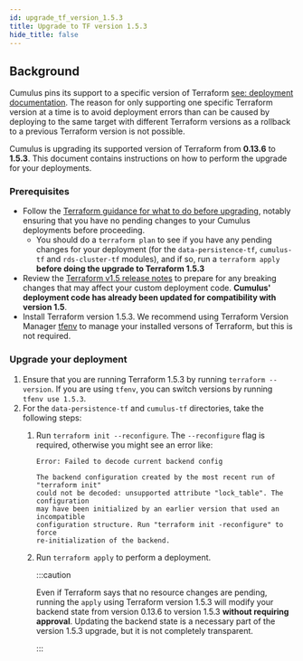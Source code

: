 ```yaml
---
id: upgrade_tf_version_1.5.3
title: Upgrade to TF version 1.5.3
hide_title: false
---
```


## Background

Cumulus pins its support to a specific version of Terraform [see: deployment documentation](../deployment/README.md#install-terraform). The reason for only supporting one specific Terraform version at a time is to avoid deployment errors than can be caused by deploying to the same target with different Terraform versions  as a rollback to a previous Terraform version is not possible.

Cumulus is upgrading its supported version of Terraform from **0.13.6** to **1.5.3**. This document contains instructions on how to perform the upgrade for your deployments.

### Prerequisites

- Follow the [Terraform guidance for what to do before upgrading](https://developer.hashicorp.com/terraform/language/upgrade-guides), notably ensuring that you have no pending changes to your Cumulus deployments before proceeding.
  - You should do a `terraform plan` to see if you have any pending changes for your deployment (for the `data-persistence-tf`, `cumulus-tf` and `rds-cluster-tf` modules), and if so, run a `terraform apply` **before doing the upgrade to Terraform 1.5.3**
- Review the [Terraform v1.5 release notes](https://github.com/hashicorp/terraform/blob/v1.5/CHANGELOG.md) to prepare for any breaking changes that may affect your custom deployment code. **Cumulus' deployment code has already been updated for compatibility with version 1.5**.
- Install Terraform version 1.5.3. We recommend using Terraform Version Manager [tfenv](https://github.com/tfutils/tfenv) to manage your installed versons of Terraform, but this is not required.

### Upgrade your deployment

1. Ensure that you are running Terraform 1.5.3 by running `terraform --version`. If you are using `tfenv`, you can switch versions by running `tfenv use 1.5.3`.
2. For the `data-persistence-tf` and `cumulus-tf` directories, take the following steps:
   1. Run `terraform init --reconfigure`. The `--reconfigure` flag is required, otherwise you might see an error like:

        ```text
        Error: Failed to decode current backend config

        The backend configuration created by the most recent run of "terraform init"
        could not be decoded: unsupported attribute "lock_table". The configuration
        may have been initialized by an earlier version that used an incompatible
        configuration structure. Run "terraform init -reconfigure" to force
        re-initialization of the backend.
        ```

   2. Run `terraform apply` to perform a deployment.

      :::caution

      Even if Terraform says that no resource changes are pending, running the `apply` using Terraform version 1.5.3 will modify your backend state from version 0.13.6 to version 1.5.3 **without requiring approval**. Updating the backend state is a necessary part of the version 1.5.3 upgrade, but it is not completely transparent.

      :::
